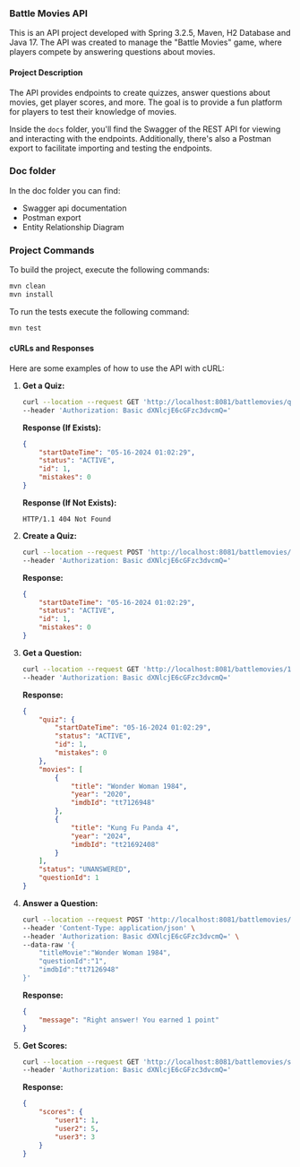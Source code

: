 ### Battle Movies API

This is an API project developed with Spring 3.2.5, Maven, H2 Database and Java 17. The API was created to manage the "Battle Movies" game, where players compete by answering questions about movies.

#### Project Description

The API provides endpoints to create quizzes, answer questions about movies, get player scores, and more. The goal is to provide a fun platform for players to test their knowledge of movies.

Inside the `docs` folder, you'll find the Swagger of the REST API for viewing and interacting with the endpoints. Additionally, there's also a Postman export to facilitate importing and testing the endpoints.

### Doc folder
In the doc folder you can find:
- Swagger api documentation
- Postman export
- Entity Relationship Diagram

### Project Commands

To build the project, execute the following commands:

```bash
mvn clean
mvn install
```

To run the tests execute the following command:
```bash
mvn test
```

#### cURLs and Responses

Here are some examples of how to use the API with cURL:

1. **Get a Quiz:**
    ```bash
    curl --location --request GET 'http://localhost:8081/battlemovies/quiz' \
    --header 'Authorization: Basic dXNlcjE6cGFzc3dvcmQ='
    ```
   **Response (If Exists):**
    ```json
    {
        "startDateTime": "05-16-2024 01:02:29",
        "status": "ACTIVE",
        "id": 1,
        "mistakes": 0
    }
    ```
   **Response (If Not Exists):**
    ```
    HTTP/1.1 404 Not Found
    ```

2. **Create a Quiz:**
    ```bash
    curl --location --request POST 'http://localhost:8081/battlemovies/quiz/start' \
    --header 'Authorization: Basic dXNlcjE6cGFzc3dvcmQ='
    ```
   **Response:**
    ```json
    {
        "startDateTime": "05-16-2024 01:02:29",
        "status": "ACTIVE",
        "id": 1,
        "mistakes": 0
    }
    ```

3. **Get a Question:**
    ```bash
    curl --location --request GET 'http://localhost:8081/battlemovies/1/question' \
    --header 'Authorization: Basic dXNlcjE6cGFzc3dvcmQ='
    ```
   **Response:**
    ```json
    {
        "quiz": {
            "startDateTime": "05-16-2024 01:02:29",
            "status": "ACTIVE",
            "id": 1,
            "mistakes": 0
        },
        "movies": [
            {
                "title": "Wonder Woman 1984",
                "year": "2020",
                "imdbId": "tt7126948"
            },
            {
                "title": "Kung Fu Panda 4",
                "year": "2024",
                "imdbId": "tt21692408"
            }
        ],
        "status": "UNANSWERED",
        "questionId": 1
    }
    ```

4. **Answer a Question:**
    ```bash
    curl --location --request POST 'http://localhost:8081/battlemovies/1/answer' \
    --header 'Content-Type: application/json' \
    --header 'Authorization: Basic dXNlcjE6cGFzc3dvcmQ=' \
    --data-raw '{
        "titleMovie":"Wonder Woman 1984",
        "questionId":"1",
        "imdbId":"tt7126948"
    }'
    ```
   **Response:**
    ```json
    {
        "message": "Right answer! You earned 1 point"
    }
    ```

5. **Get Scores:**
    ```bash
    curl --location --request GET 'http://localhost:8081/battlemovies/score' \
    --header 'Authorization: Basic dXNlcjE6cGFzc3dvcmQ='
    ```
   **Response:**
    ```json
    {
        "scores": {
            "user1": 1,
            "user2": 5,
            "user3": 3
        }
    }
    ```
   